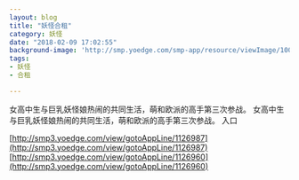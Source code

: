 ```yaml
---
layout: blog
title: "妖怪合租"
category: 妖怪
date: "2018-02-09 17:02:55"
background-image: 'http://smp.yoedge.com/smp-app/resource/viewImage/1001136appline.png'
tags:
- 妖怪
- 合租

---
```

女高中生与巨乳妖怪娘热闹的共同生活，萌和欧派的高手第三次参战。
女高中生与巨乳妖怪娘热闹的共同生活，萌和欧派的高手第三次参战。
入口

[http://smp3.yoedge.com/view/gotoAppLine/1126987](http://smp3.yoedge.com/view/gotoAppLine/1126987)
[http://smp3.yoedge.com/view/gotoAppLine/1126960](http://smp3.yoedge.com/view/gotoAppLine/1126960)

        

